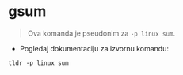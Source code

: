 # gsum

> Ova komanda je pseudonim za `-p linux sum`.

- Pogledaj dokumentaciju za izvornu komandu:

`tldr -p linux sum`
